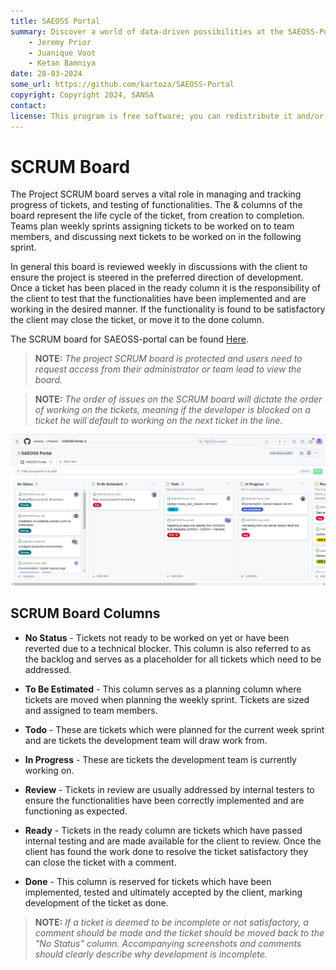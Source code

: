 ```yaml
---
title: SAEOSS Portal
summary: Discover a world of data-driven possibilities at the SAEOSS-Portal, where information converges to empower data sharing and decision-making.
    - Jeremy Prior
    - Juanique Voot
    - Ketan Bamniya
date: 28-03-2024
some_url: https://github.com/kartoza/SAEOSS-Portal
copyright: Copyright 2024, SANSA
contact:
license: This program is free software; you can redistribute it and/or modify it under the terms of the GNU Affero General Public License as published by the Free Software Foundation; either version 3 of the License, or (at your option) any later version.
---
```


# SCRUM Board

The Project SCRUM board serves a vital role in managing and tracking progress of tickets, and testing of functionalities. The & columns of the board represent the life cycle of the ticket, from creation to completion.  Teams plan weekly sprints assigning tickets to be worked on to team members, and discussing next tickets to be worked on in the following sprint.

In general this board is reviewed weekly in discussions with the client to ensure the project is steered in the preferred direction of development. Once a ticket has been placed in the ready column it is the responsibility of the client to test that the functionalities have been implemented and are working in the desired manner. If the functionality is found to be satisfactory the client may close the ticket, or move it to the done column.  

The SCRUM board for SAEOSS-portal can be found [Here](https://github.com/orgs/kartoza/projects/37/views/2).

> **NOTE:** *The project SCRUM board is protected and users need to request access from their administrator or team lead to view the board.*

> **NOTE:** *The order of issues on the SCRUM board will dictate the order of working on the tickets, meaning if the developer is blocked on a ticket he will default to working on the next ticket in the line.*

![Scrum Board](./img/scrum-1.png)

## SCRUM Board Columns

- **No Status** - Tickets not ready to be worked on yet or have been reverted due to a technical blocker. This column is also referred to as the backlog and serves as a placeholder for all tickets which need to be addressed.

- **To Be Estimated** - This column serves as a planning column where tickets are moved when planning the weekly sprint. Tickets are sized and assigned to team members.

- **Todo** - These are tickets which were planned for the current week sprint and are tickets the development team will draw work from.

- **In Progress** - These are tickets the development team is currently working on.

- **Review** - Tickets in review are usually addressed by internal testers to ensure the functionalities have been correctly implemented and are functioning as expected.

- **Ready** - Tickets in the ready column are tickets which have passed internal testing and are made available for the client to review. Once the client has found the work done to resolve the ticket satisfactory they can close the ticket with a comment.

- **Done** - This column is reserved for tickets which have been implemented, tested and ultimately accepted by the client, marking development of the ticket as done.

> **NOTE:** *If a ticket is deemed to be incomplete or not satisfactory, a comment should be made and the ticket should be moved back to the "No Status" column. Accompanying screenshots and comments should clearly describe why development is incomplete.*
